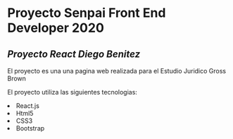 # Proyecto Senpai Front End Developer 2020
## <i>Proyecto React Diego Benitez</i>

El proyecto es una una pagina web realizada para el Estudio Juridico Gross Brown

El proyecto utiliza las siguientes tecnologias:

<li>React.js</li> 
<li>Html5</li> 
<li>CSS3</li>  
<li>Bootstrap</li>
